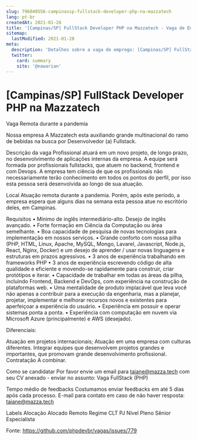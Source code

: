 ```yaml
---
slug: 796040556-campinassp-fullstack-developer-php-na-mazzatech
lang: pt-br
createdAt: 2021-01-28
title: '[Campinas/SP] FullStack Developer PHP na Mazzatech - Vaga de Emprego'
sitemap:
  lastModified: 2021-01-28
meta:
  description: 'Detalhes sobre a vaga de emprego: [Campinas/SP] FullStack Developer PHP na Mazzatech'
  twitter:
    card: summary
    site: '@nawarian'
---
```


# [Campinas/SP] FullStack Developer PHP na Mazzatech

Vaga Remota durante a pandemia

Nossa empresa
A Mazzatech esta auxiliando grande multinacional do ramo de bebidas na busca por Desenvolvedor (a) Fullstack.

Descrição da vaga
Profissional atuará em um novo projeto, de longo prazo, no desenvolvimento de aplicações internas da empresa.
A equipe será formada por profissionais fullstacks, que atuem no backend, frontend e com Devops.
A empresa tem ciência de que os profissionais não necessariamente terão conhecimento em todos os pontos do perfil, por isso esta pessoa será desenvolvida ao longo de sua atuação.

Local
Atuação remota durante a pandemia.
Porém, após este período, a empresa espera que alguns dias na semana esta pessoa atue no escritório deles, em Campinas.

Requisitos
• Mínimo de inglês intermediário-alto. Desejo de inglês avançado.
• Forte formação em Ciência da Computação ou área semelhante.
• Boa capacidade de pesquisa de novas tecnologias para implementação em nossos serviços.
• Grande conforto com nossa pilha (PHP, HTML, Linux, Apache, MySQL, Mongo, Lavarel, Javascript, Node.js, React, Nginx, Docker) e um desejo de aprender / usar novas linguagens e estruturas em prazos agressivos.
• 3 anos de experiência trabalhando em frameworks PHP
• 3 anos de experiência escrevendo código de alta qualidade e eficiente e movendo-se rapidamente para construir, criar protótipos e iterar.
• Capacidade de trabalhar em todas as áreas da pilha, incluindo Frontend, Backend e DevOps, com experiência na construção de plataformas web.
• Uma mentalidade de produto implacável que leva você não apenas a contribuir para a execução da engenharia, mas a planejar, projetar, implementar e melhorar recursos novos e existentes para aperfeiçoar a experiência do usuário.
• Experiência em possuir e operar sistemas ponta a ponta.
• Experiência com computação em nuvem via Microsoft Azure (principalmente) e AWS (desejado).

Diferenciais:

Atuação em projetos internacionais;
Atuação em uma empresa com culturas diferentes.
Integrar equipes que desenvolvem projetos grandes e importantes, que promovam grande desenvolvimento profissional.
Contratação
A combinar.

Como se candidatar
Por favor envie um email para taiane@mazza.tech com seu CV anexado - enviar no assunto: Vaga FullStack (PHP)

Tempo médio de feedbacks
Costumamos enviar feedbacks em até 5 dias após cada processo.
E-mail para contato em caso de não haver resposta: taiane@mazza.tech

Labels
Alocação
Alocado
Remoto
Regime
CLT
PJ
Nível
Pleno
Sênior
Especialista

Fonte: https://github.com/phpdevbr/vagas/issues/779